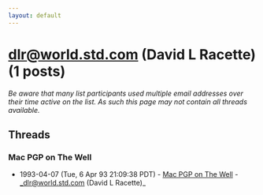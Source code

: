 ```yaml
---
layout: default
---
```


# dlr@world.std.com (David L Racette) (1 posts)

_Be aware that many list participants used multiple email addresses over their time active on the list. As such this page may not contain all threads available._

## Threads

### Mac PGP on The Well
+ 1993-04-07 (Tue, 6 Apr 93 21:09:38 PDT) - [Mac PGP on The Well](/archive/1993/04/2a02eb7e12e3fed9cbaefdda763133277fe38a393fb2cddcb06d6354699507ad) - _dlr@world.std.com (David L Racette)_

